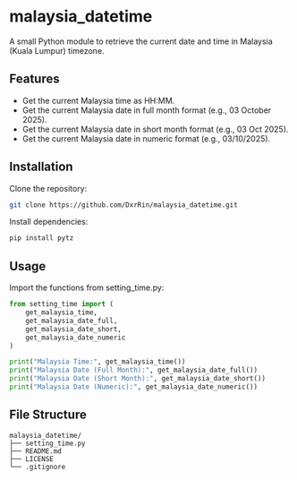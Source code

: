 # malaysia_datetime

A small Python module to retrieve the current date and time in Malaysia (Kuala Lumpur) timezone. 

## Features

- Get the current Malaysia time as HH:MM.
- Get the current Malaysia date in full month format (e.g., 03 October 2025).
- Get the current Malaysia date in short month format (e.g., 03 Oct 2025).
- Get the current Malaysia date in numeric format (e.g., 03/10/2025).

## Installation

Clone the repository:

```bash
git clone https://github.com/DxrRin/malaysia_datetime.git
```

Install dependencies:

```bash
pip install pytz
```

## Usage

Import the functions from setting_time.py:

```python
from setting_time import (
    get_malaysia_time,
    get_malaysia_date_full,
    get_malaysia_date_short,
    get_malaysia_date_numeric
)

print("Malaysia Time:", get_malaysia_time())
print("Malaysia Date (Full Month):", get_malaysia_date_full())
print("Malaysia Date (Short Month):", get_malaysia_date_short())
print("Malaysia Date (Numeric):", get_malaysia_date_numeric())
```

## File Structure

```
malaysia_datetime/
├── setting_time.py
├── README.md
├── LICENSE
└── .gitignore

```
